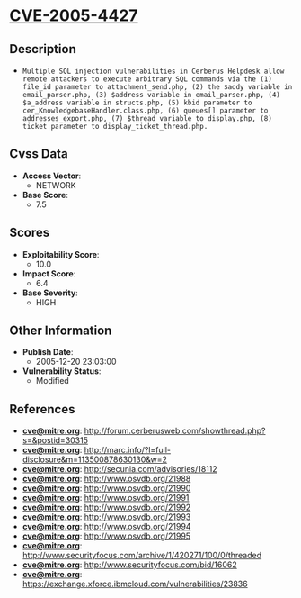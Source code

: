 
# [CVE-2005-4427](http://forum.cerberusweb.com/showthread.php?s=&postid=30315)

## Description

- `Multiple SQL injection vulnerabilities in Cerberus Helpdesk allow remote attackers to execute arbitrary SQL commands via the (1) file_id parameter to attachment_send.php, (2) the $addy variable in email_parser.php, (3) $address variable in email_parser.php, (4) $a_address variable in structs.php, (5) kbid parameter to cer_KnowledgebaseHandler.class.php, (6) queues[] parameter to addresses_export.php, (7) $thread variable to display.php, (8) ticket parameter to display_ticket_thread.php.`

## Cvss Data

- **Access Vector**:
  - NETWORK
- **Base Score**:
  - 7.5

## Scores

- **Exploitability Score**:
  - 10.0
- **Impact Score**:
  - 6.4
- **Base Severity**:
  - HIGH

## Other Information

- **Publish Date**:
  - 2005-12-20 23:03:00
- **Vulnerability Status**:
  - Modified

## References

- **cve@mitre.org**: http://forum.cerberusweb.com/showthread.php?s=&postid=30315
- **cve@mitre.org**: http://marc.info/?l=full-disclosure&m=113500878630130&w=2
- **cve@mitre.org**: http://secunia.com/advisories/18112
- **cve@mitre.org**: http://www.osvdb.org/21988
- **cve@mitre.org**: http://www.osvdb.org/21990
- **cve@mitre.org**: http://www.osvdb.org/21991
- **cve@mitre.org**: http://www.osvdb.org/21992
- **cve@mitre.org**: http://www.osvdb.org/21993
- **cve@mitre.org**: http://www.osvdb.org/21994
- **cve@mitre.org**: http://www.osvdb.org/21995
- **cve@mitre.org**: http://www.securityfocus.com/archive/1/420271/100/0/threaded
- **cve@mitre.org**: http://www.securityfocus.com/bid/16062
- **cve@mitre.org**: https://exchange.xforce.ibmcloud.com/vulnerabilities/23836
